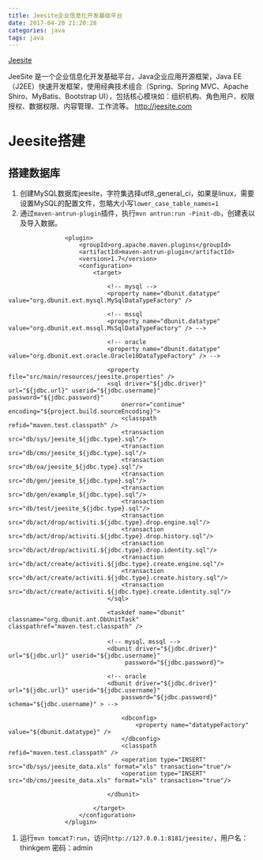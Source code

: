 ```yaml
---
title: Jeesite企业信息化开发基础平台
date: 2017-04-20 21:20:28
categories: java
tags: java
---
```


[Jeesite](https://github.com/thinkgem/jeesite)

JeeSite 是一个企业信息化开发基础平台，Java企业应用开源框架，Java EE（J2EE）快速开发框架，使用经典技术组合（Spring、Spring MVC、Apache Shiro、MyBatis、Bootstrap UI），包括核心模块如：组织机构、角色用户、权限授权、数据权限、内容管理、工作流等。 http://jeesite.com

<!-- more -->

# Jeesite搭建
## 搭建数据库
1. 创建MySQL数据库jeesite，字符集选择utf8_general_ci，如果是linux，需要设置MySQL的配置文件，忽略大小写`lower_case_table_names=1`
1. 通过`maven-antrun-plugin`插件，执行`mvn antrun:run -Pinit-db`，创建表以及导入数据。
```
				<plugin>
					<groupId>org.apache.maven.plugins</groupId>
					<artifactId>maven-antrun-plugin</artifactId>
					<version>1.7</version>
					<configuration>
						<target>

							<!-- mysql -->
							<property name="dbunit.datatype" value="org.dbunit.ext.mysql.MySqlDataTypeFactory" />

							<!-- mssql
							<property name="dbunit.datatype" value="org.dbunit.ext.mssql.MsSqlDataTypeFactory" /> -->

							<!-- oracle
							<property name="dbunit.datatype" value="org.dbunit.ext.oracle.Oracle10DataTypeFactory" /> -->

							<property file="src/main/resources/jeesite.properties" />
							<sql driver="${jdbc.driver}" url="${jdbc.url}" userid="${jdbc.username}" password="${jdbc.password}"
								onerror="continue" encoding="${project.build.sourceEncoding}">
								<classpath refid="maven.test.classpath" />
								<transaction src="db/sys/jeesite_${jdbc.type}.sql"/>
								<transaction src="db/cms/jeesite_${jdbc.type}.sql"/>
								<transaction src="db/oa/jeesite_${jdbc.type}.sql"/>
								<transaction src="db/gen/jeesite_${jdbc.type}.sql"/>
								<transaction src="db/gen/example_${jdbc.type}.sql"/>
								<transaction src="db/test/jeesite_${jdbc.type}.sql"/>
								<transaction src="db/act/drop/activiti.${jdbc.type}.drop.engine.sql"/>
								<transaction src="db/act/drop/activiti.${jdbc.type}.drop.history.sql"/>
								<transaction src="db/act/drop/activiti.${jdbc.type}.drop.identity.sql"/>
								<transaction src="db/act/create/activiti.${jdbc.type}.create.engine.sql"/>
								<transaction src="db/act/create/activiti.${jdbc.type}.create.history.sql"/>
								<transaction src="db/act/create/activiti.${jdbc.type}.create.identity.sql"/>
							</sql>

							<taskdef name="dbunit" classname="org.dbunit.ant.DbUnitTask" classpathref="maven.test.classpath" />

							<!-- mysql、mssql -->
							<dbunit driver="${jdbc.driver}" url="${jdbc.url}" userid="${jdbc.username}"
								 password="${jdbc.password}">

							<!-- oracle
							<dbunit driver="${jdbc.driver}" url="${jdbc.url}" userid="${jdbc.username}"
								password="${jdbc.password}" schema="${jdbc.username}" > -->

								<dbconfig>
									<property name="datatypeFactory" value="${dbunit.datatype}" />
								</dbconfig>
								<classpath refid="maven.test.classpath" />
								<operation type="INSERT" src="db/sys/jeesite_data.xls" format="xls" transaction="true"/>
								<operation type="INSERT" src="db/cms/jeesite_data.xls" format="xls" transaction="true"/>

							</dbunit>

						</target>
					</configuration>
				</plugin>
```
1. 运行`mvn tomcat7:run`，访问`http://127.0.0.1:8181/jeesite/`，用户名：thinkgem  密码：admin
